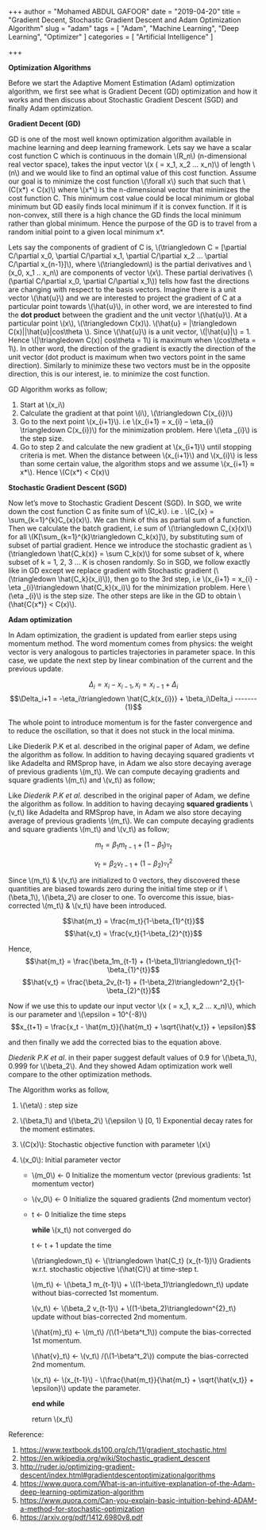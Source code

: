 +++
author = "Mohamed ABDUL GAFOOR"
date = "2019-04-20"
title = "Gradient Decent, Stochastic Gradient Descent and Adam Optimization Algorithm"
slug = "adam"
tags = [
    "Adam",
    "Machine Learning",
    "Deep Learning",
    "Optimizer"
]
categories = [
    "Artificial Intelligence"
]

+++

**Optimization Algorithms**

Before we start the Adaptive Moment Estimation (Adam) optimization algorithm, we first see what
is Gradient Decent (GD) optimization and how it works and then discuss about Stochastic Gradient
Descent (SGD) and finally Adam optimization. 

**Gradient Decent (GD)**

GD is one of the most well known optimization
algorithm available in machine learning and deep learning framework.
Lets say we have a scalar cost function C which is continuous in the domain \\(R_n\\) (n-dimensional real
vector space), takes the input vector \\(x ( = x_1, x_2 ... x_n)\\) of length \\(n\\) and we would like to find an
optimal value of this cost function. Assume our goal is to minimize the cost function \\(\forall x\\) such that such that
\\(C(x*) < C(x)\\) where \\(x*\\) is the n-dimensional vector that minimizes the cost function C. This
minimum cost value could be local minimum or global minimum but GD easily finds local
minimum if it is convex function. If it is non-convex, still there is a high chance the GD finds the
local minimum rather than global minimum. Hence the purpose of the GD is to travel from a
random initial point to a given local minimum x*.


Lets say the components of gradient of C is, \\(\triangledown C = [\partial C/\partial x_0, \partial C/\partial x_1, \partial C/\partial x_2 ... \partial C/\partial x_{n-1}]\\), where \\(\triangledown\\) is
the partial derivatives and \\(x_0, x_1 .. x_n\\) are components of vector \\(x\\). These partial derivatives
(\\(\partial C/\partial x_0, \partial C/\partial x_1\\)) tells how fast the directions are changing with respect to the basis vectors.
Imagine there is a unit vector \\(\hat{u}\\) and we are interested to project the gradient of C at a particular
point towards \\(\hat{u}\\), in other word, we are interested to find the **dot product** between the gradient and
the unit vector \\(\hat{u}\\). At a particular point \\(x\\), \\(\triangledown C(x)\\). \\(\hat{u} = |\triangledown C(x)||\hat{u}|cos\theta \\). Since \\(\hat{u}\\) is a unit vector, \\(|\hat{u}|\\) = 1.
Hence \\(|\triangledown C(x)| cos\theta = 1\\) is maximum when \\(cos\theta = 1\\). In other word, the direction of the gradient is exactly the direction of the unit vector (dot product is maximum when two vectors point in the same
direction). Similarly to minimize these two vectors must be in the opposite direction, this is our
interest, ie. to minimize the cost function.

GD Algorithm works as follow;
1. Start at \\(x_i\\)
2. Calculate the gradient at that point \\(i\\), \\(\triangledown C(x_{i})\\)
3. Go to the next point \\(x_{i+1}\\). i.e \\(x_{i+1} = x_{i} – \eta_{i} \triangledown C(x_{i})\\) for the minimization problem. Here \\\(\eta _{i}\\) is the step size.
4. Go to step 2 and calculate the new gradient at \\(x_{i+1}\\) until stopping criteria is met. When the
distance between \\(x_{i+1}\\) and \\(x_{i}\\) is less than some certain value, the algorithm stops and we assume \\(x_{i+1} ≈ x*\\). Hence \\(C(x*) < C(x)\\)

**Stochastic Gradient Descent (SGD)**

Now let’s move to Stochastic Gradient Descent (SGD). In SGD, we write down the cost function C
as finite sum of \\(C_k\\). i.e . \\(C_{x} = \sum_{k=1}^{k}C_{x}(x)\\). We can think of this as partial sum of a function. Then
we calculate the batch gradient, i.e sum of \\(\triangledown C_{x}(x)\\) for all \\(K[\sum_{k=1}^{k}\triangledown C_k(x)]\\), by substituting sum of
subset of partial gradient. Hence we introduce the stochastic gradient as \\(\triangledown \hat{C_k(x)} = \sum C_k(x)\\) for some
subset of k, where subset of k = 1, 2, 3 … K is chosen randomly. So in SGD, we follow exactly like
in GD except we replace gradient with Stochastic gradient (\\(\triangledown \hat{C_k}(x_i)\\)), then go to the 3rd step, i.e \\(x_{i+1} = x_{i} - \eta _{i}\triangledown \hat{C_k}(x_i)\\) for the minimization problem. Here \\(\eta _{i}\\) is the step size. The other steps are like in the GD to obtain \\(\hat{C(x*)} < C(x)\\).


**Adam optimization**

In Adam optimization, the gradient is updated from earlier steps using momentum method. The
word momentum comes from physics: the weight vector is very analogous to particles trajectories in
parameter space. In this case, we update the next step by linear combination of the current and the
previous update.

$$\Delta_i = x_i - x_{i-1}, x_{i} = x_{i-1} + \Delta_i$$
$$\Delta_i+1 = -\eta_i\triangledown \hat{C_k(x_{i})} + \beta_i\Delta_i -------(1)$$

The whole point to introduce momentum is for the faster convergence and to reduce the oscillation, so that it does not stuck in the local minima.

Like Diederik P.K et al. described in the original paper of Adam, we define the algorithm as follow. In addition to having decaying squared gradients vt like Adadelta and RMSprop have, in Adam we also store decaying average of previous gradients \\(m_t\\). We can compute decaying gradients and square gradients \\(m_t\\) and \\(v_t\\) as follow;

Like _Diederik P.K et al_. described in the original paper of Adam, we define the algorithm as follow.
In addition to having decaying **squared gradients** \\(v_t\\) like Adadelta and RMSprop have, in Adam we
also store decaying average of previous gradients \\(m_t\\). We can compute decaying gradients and
square gradients \\(m_t\\) and \\(v_t\\) as follow;

$$m_t = \beta_1m_{t-1} + (1-\beta_1)\triangledown_t$$

$$v_t = \beta_2v_{t-1} + (1-\beta_2)\triangledown^2_t$$

Since \\(m_t\\) & \\(v_t\\) are initialized to 0 vectors, they discovered these quantities are biased towards zero
during the initial time step or if \\(\beta_1\\), \\(\beta_2\\) are closer to one. To overcome this issue, bias-corrected  \\(m_t\\) & \\(v_t\\) have been introduced.

$$\hat{m_t} = \frac{m_t}{1-\beta_{1}^{t}}$$
$$\hat{v_t} = \frac{v_t}{1-\beta_{2}^{t}}$$

Hence,
$$\hat{m_t} = \frac{\beta_1m_{t-1} + (1-\beta_1)\triangledown_t}{1-\beta_{1}^{t}}$$
$$\hat{v_t} = \frac{\beta_2v_{t-1} + (1-\beta_2)\triangledown^2_t}{1-\beta_{2}^{t}}$$

Now if we use this to update our input vector \\(x ( = x_1, x_2 ... x_n)\\), which is our parameter and \\(\epsilon = 10^{-8}\\)
$$x_{t+1} = \frac{x_t - \hat{m_t}}{\hat{m_t} + \sqrt{\hat{v_t}} + \epsilon}$$

and then finally we add the corrected bias to the equation above.

_Diederik P.K et al_. in their paper suggest default values of 0.9 for \\(\beta_1\\), 0.999 for \\(\beta_2\\). And they showed
Adam optimization work well compare to the other optimization methods. 

The Algorithm works as follow,

1. \\(\eta\\) : step size
2. \\(\beta_1\\) and \\(\beta_2\\) \\(\epsilon \\) [0, 1) Exponential decay rates for the moment estimates.
3. \\(C(x)\\): Stochastic objective function with parameter \\(x\\)
4. \\(x_0\\): Initial parameter vector

	* \\(m_0\\) ← 0 Initialize the momentum vector (previous gradients: 1st momentum vector)
	* \\(v_0\\) ← 0 Initialize the squared gradients (2nd momentum vector)
	* t ← 0 Initialize the time steps
	
	  **while** \\(x_t\\) not converged do
	  
	  t ← t + 1 update the time
	  
	  \\(\triangledown_t\\) ← \\(\triangledown \hat{C_t} (x_{t-1})\\) Gradients w.r.t. stochastic objective \\(\hat{C}\\) at time-step t. 
	  
	  \\(m_t\\) ← \\(\beta_1 m_{t-1}\\) + \\((1-\beta_1)\triangledown_t\\) update without bias-corrected 1st momentum.
	  
	  \\(v_t\\) ← \\(\beta_2 v_{t-1}\\) + \\((1-\beta_2)\triangledown^{2}_t\\) update without bias-corrected 2nd momentum.
	  
	  \\(\hat{m}_t\\) ← \\(m_t\\) /(\\(1-\beta^t_1\\)) compute the bias-corrected 1st momentum.
	  
	  \\(\hat{v}_t\\) ← \\(v_t\\) /(\\(1-\beta^t_2\\)) compute the bias-corrected 2nd momentum.
	  
	  \\(x_t\\) ← \\(x_{t-1}\\) - \\(\frac{\hat{m_t}}{\hat{m_t} + \sqrt{\hat{v_t}} + \epsilon}\\) update the parameter.
	  
	  **end while**
	  
	  return \\(x_t\\)


Reference:
1. https://www.textbook.ds100.org/ch/11/gradient_stochastic.html
2. https://en.wikipedia.org/wiki/Stochastic_gradient_descent
3. http://ruder.io/optimizing-gradient-descent/index.html#gradientdescentoptimizationalgorithms
4. https://www.quora.com/What-is-an-intuitive-explanation-of-the-Adam-deep-learning-optimization-algorithm
5. https://www.quora.com/Can-you-explain-basic-intuition-behind-ADAM-a-method-for-stochastic-optimization
6. https://arxiv.org/pdf/1412.6980v8.pdf






